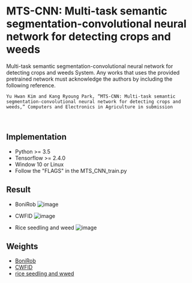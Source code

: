 # MTS-CNN: Multi-task semantic segmentation-convolutional neural network for detecting crops and weeds
Multi-task semantic segmentation-convolutional neural network for detecting crops and weeds System. Any works that uses the provided pretrained network must acknowledge the authors by including the following reference.

    Yu Hwan Kim and Kang Ryoung Park, “MTS-CNN: Multi-task semantic segmentation-convolutional neural network for detecting crops and weeds,” Computers and Electronics in Agriculture in submission 
    
<br>

## Implementation
* Python >= 3.5
* Tensorflow >= 2.4.0
* Window 10 or Linux
* Follow the "FLAGS" in the MTS_CNN_train.py

## Result
* BoniRob
![image](https://user-images.githubusercontent.com/31001511/161713119-0b9c0a8d-fdcf-4089-851d-78dd76ee5fb7.png)

* CWFID
![image](https://user-images.githubusercontent.com/31001511/161713148-e94037d5-dd59-4ac1-bb76-5d2e7524c3b0.png)

* Rice seedling and weed
![image](https://user-images.githubusercontent.com/31001511/161713184-7fe75599-f391-4af1-852e-6a875ebbaf0e.png)

## Weights
* [BoniRob](https://drive.google.com/file/d/1rwvZnqUuBa1z5Kd05_9CHJOzeJFa0uZM/view?usp=sharing)
* [CWFID](https://drive.google.com/file/d/1Kiv72yYO-k76Fgg9aM_nIEO799sn47c2/view?usp=sharing)
* [rice seedling and wwed](https://drive.google.com/file/d/1ELJER9e0d-hOmZyTix33u0V2wDpABCTB/view?usp=sharing)
